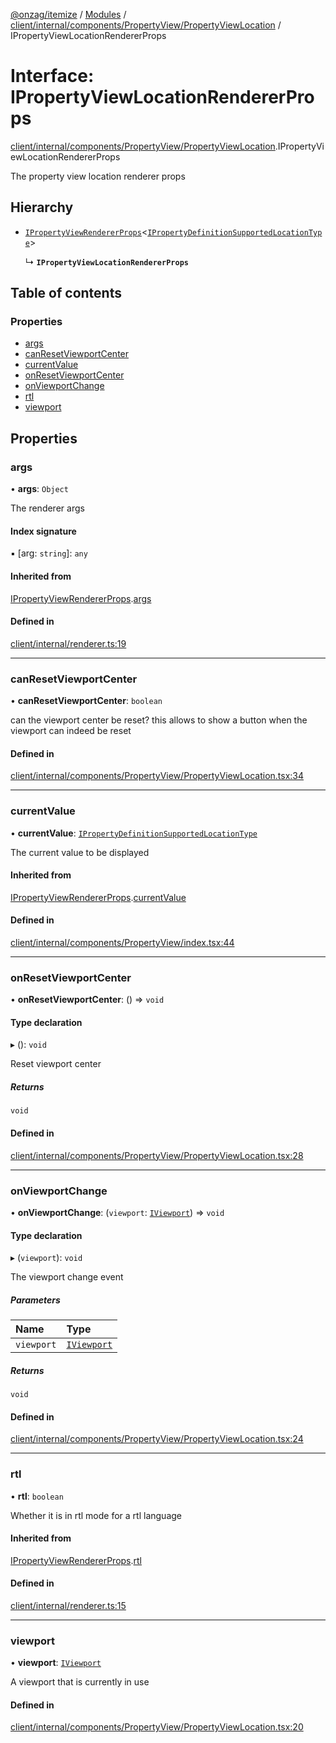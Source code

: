 [@onzag/itemize](../README.md) / [Modules](../modules.md) / [client/internal/components/PropertyView/PropertyViewLocation](../modules/client_internal_components_PropertyView_PropertyViewLocation.md) / IPropertyViewLocationRendererProps

# Interface: IPropertyViewLocationRendererProps

[client/internal/components/PropertyView/PropertyViewLocation](../modules/client_internal_components_PropertyView_PropertyViewLocation.md).IPropertyViewLocationRendererProps

The property view location renderer props

## Hierarchy

- [`IPropertyViewRendererProps`](client_internal_components_PropertyView.IPropertyViewRendererProps.md)\<[`IPropertyDefinitionSupportedLocationType`](base_Root_Module_ItemDefinition_PropertyDefinition_types_location.IPropertyDefinitionSupportedLocationType.md)\>

  ↳ **`IPropertyViewLocationRendererProps`**

## Table of contents

### Properties

- [args](client_internal_components_PropertyView_PropertyViewLocation.IPropertyViewLocationRendererProps.md#args)
- [canResetViewportCenter](client_internal_components_PropertyView_PropertyViewLocation.IPropertyViewLocationRendererProps.md#canresetviewportcenter)
- [currentValue](client_internal_components_PropertyView_PropertyViewLocation.IPropertyViewLocationRendererProps.md#currentvalue)
- [onResetViewportCenter](client_internal_components_PropertyView_PropertyViewLocation.IPropertyViewLocationRendererProps.md#onresetviewportcenter)
- [onViewportChange](client_internal_components_PropertyView_PropertyViewLocation.IPropertyViewLocationRendererProps.md#onviewportchange)
- [rtl](client_internal_components_PropertyView_PropertyViewLocation.IPropertyViewLocationRendererProps.md#rtl)
- [viewport](client_internal_components_PropertyView_PropertyViewLocation.IPropertyViewLocationRendererProps.md#viewport)

## Properties

### args

• **args**: `Object`

The renderer args

#### Index signature

▪ [arg: `string`]: `any`

#### Inherited from

[IPropertyViewRendererProps](client_internal_components_PropertyView.IPropertyViewRendererProps.md).[args](client_internal_components_PropertyView.IPropertyViewRendererProps.md#args)

#### Defined in

[client/internal/renderer.ts:19](https://github.com/onzag/itemize/blob/59702dd5/client/internal/renderer.ts#L19)

___

### canResetViewportCenter

• **canResetViewportCenter**: `boolean`

can the viewport center be reset? this allows
to show a button when the viewport can indeed
be reset

#### Defined in

[client/internal/components/PropertyView/PropertyViewLocation.tsx:34](https://github.com/onzag/itemize/blob/59702dd5/client/internal/components/PropertyView/PropertyViewLocation.tsx#L34)

___

### currentValue

• **currentValue**: [`IPropertyDefinitionSupportedLocationType`](base_Root_Module_ItemDefinition_PropertyDefinition_types_location.IPropertyDefinitionSupportedLocationType.md)

The current value to be displayed

#### Inherited from

[IPropertyViewRendererProps](client_internal_components_PropertyView.IPropertyViewRendererProps.md).[currentValue](client_internal_components_PropertyView.IPropertyViewRendererProps.md#currentvalue)

#### Defined in

[client/internal/components/PropertyView/index.tsx:44](https://github.com/onzag/itemize/blob/59702dd5/client/internal/components/PropertyView/index.tsx#L44)

___

### onResetViewportCenter

• **onResetViewportCenter**: () => `void`

#### Type declaration

▸ (): `void`

Reset viewport center

##### Returns

`void`

#### Defined in

[client/internal/components/PropertyView/PropertyViewLocation.tsx:28](https://github.com/onzag/itemize/blob/59702dd5/client/internal/components/PropertyView/PropertyViewLocation.tsx#L28)

___

### onViewportChange

• **onViewportChange**: (`viewport`: [`IViewport`](client_internal_components_PropertyEntry_PropertyEntryLocation.IViewport.md)) => `void`

#### Type declaration

▸ (`viewport`): `void`

The viewport change event

##### Parameters

| Name | Type |
| :------ | :------ |
| `viewport` | [`IViewport`](client_internal_components_PropertyEntry_PropertyEntryLocation.IViewport.md) |

##### Returns

`void`

#### Defined in

[client/internal/components/PropertyView/PropertyViewLocation.tsx:24](https://github.com/onzag/itemize/blob/59702dd5/client/internal/components/PropertyView/PropertyViewLocation.tsx#L24)

___

### rtl

• **rtl**: `boolean`

Whether it is in rtl mode for a rtl language

#### Inherited from

[IPropertyViewRendererProps](client_internal_components_PropertyView.IPropertyViewRendererProps.md).[rtl](client_internal_components_PropertyView.IPropertyViewRendererProps.md#rtl)

#### Defined in

[client/internal/renderer.ts:15](https://github.com/onzag/itemize/blob/59702dd5/client/internal/renderer.ts#L15)

___

### viewport

• **viewport**: [`IViewport`](client_internal_components_PropertyEntry_PropertyEntryLocation.IViewport.md)

A viewport that is currently in use

#### Defined in

[client/internal/components/PropertyView/PropertyViewLocation.tsx:20](https://github.com/onzag/itemize/blob/59702dd5/client/internal/components/PropertyView/PropertyViewLocation.tsx#L20)
